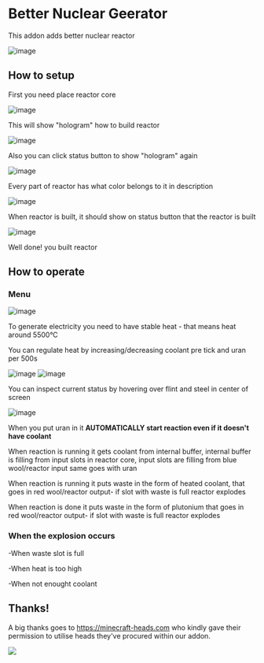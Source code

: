 # Better Nuclear Geerator
This addon adds better nuclear reactor

![image](https://github.com/CAPS123987/Better-Nuclear-Generator/assets/87692752/ad361663-bff2-4092-b64f-9268d8c26412)

## How to setup

First you need place reactor core

![image](https://github.com/CAPS123987/Better-Nuclear-Generator/assets/87692752/306103c9-313c-463e-8dc9-c1c74c829995)

This will show "hologram" how to build reactor

![image](https://github.com/CAPS123987/Better-Nuclear-Generator/assets/87692752/8971b63b-483a-4ab6-ab48-a07028ca67f2)

Also you can click status button to show "hologram" again

![image](https://github.com/CAPS123987/Better-Nuclear-Generator/assets/87692752/f2e59c2c-7891-44de-a0ac-d964ece6fce6)

Every part of reactor has what color belongs to it in description

![image](https://github.com/CAPS123987/Better-Nuclear-Generator/assets/87692752/cb88c241-517a-4712-93a2-a0ee14d9485e)

When reactor is built, it should show on status button that the reactor is built

![image](https://github.com/CAPS123987/Better-Nuclear-Generator/assets/87692752/830688d3-95f4-4126-9676-64dcd5e1c6e4)

Well done! you built reactor

## How to operate

### Menu

![image](https://github.com/CAPS123987/Better-Nuclear-Generator/assets/87692752/9221d527-adee-4586-b24f-7394d998b5ed)

To generate electricity you need to have stable heat - that means heat around 5500°C 

You can regulate heat by increasing/decreasing coolant pre tick and uran per 500s

![image](https://github.com/CAPS123987/Better-Nuclear-Generator/assets/87692752/227ce2c3-e0c0-4ecf-8ba3-67ca4c363afc)
![image](https://github.com/CAPS123987/Better-Nuclear-Generator/assets/87692752/25203833-7d11-4ed7-a9d4-429044728d72)

You can inspect current status by hovering over flint and steel in center of screen

![image](https://github.com/CAPS123987/Better-Nuclear-Generator/assets/87692752/9b58067c-bf9c-46d9-8604-7f5852a864b8)

When you put uran in it **AUTOMATICALLY start reaction even if it doesn't have coolant**

When reaction is running it gets coolant from internal buffer, internal buffer is filling from input slots in reactor core, input slots are filling from blue wool/reactor input same goes with uran

When reaction is running it puts waste in the form of heated coolant, that goes in red wool/reactor output- if slot with waste is full reactor explodes

When reaction is done it puts waste in the form of plutonium that goes in red wool/reactor output- if slot with waste is full reactor explodes

### When the explosion occurs

-When waste slot is full

-When heat is too high

-When not enought coolant

## Thanks!

A big thanks goes to https://minecraft-heads.com who kindly gave their permission to utilise heads they've procured within our addon.

[![](https://minecraft-heads.com/images/banners/minecraft-heads_fullbanner_468x60.png)](https://minecraft-heads.com/)
